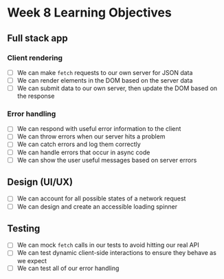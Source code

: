 # Week 8 Learning Objectives

## Full stack app

### Client rendering

- [ ] We can make `fetch` requests to our own server for JSON data
- [ ] We can render elements in the DOM based on the server data
- [ ] We can submit data to our own server, then update the DOM based on the response

### Error handling

- [ ] We can respond with useful error information to the client
- [ ] We can throw errors when our server hits a problem
- [ ] We can catch errors and log them correctly
- [ ] We can handle errors that occur in async code
- [ ] We can show the user useful messages based on server errors

## Design (UI/UX)

- [ ] We can account for all possible states of a network request
- [ ] We can design and create an accessible loading spinner

## Testing

- [ ] We can mock `fetch` calls in our tests to avoid hitting our real API
- [ ] We can test dynamic client-side interactions to ensure they behave as we expect
- [ ] We can test all of our error handling
